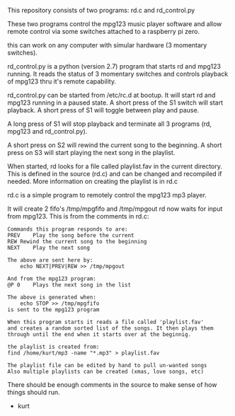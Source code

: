 This repository consists of two programs:
rd.c and rd_control.py

These two programs control the mpg123 music player software and allow 
remote control via some switches attached to a raspberry pi zero.

this can work on any computer with simular hardware (3 momentary switches).

rd_control.py is a python (version 2.7) program that starts rd and mpg123
running. It reads the status of 3 momentary switches and controls playback
of mpg123 thru it's remote capability. 

rd_control.py can be started from /etc/rc.d at bootup. It will start
rd and mpg123 running in a paused state. A short press of the S1 switch
will start playback. A short press of S1 will toggle between play and pause.

A long press of S1 will stop playback and terminate all 3 programs (rd,
mpg123 and rd_control.py).

A short press on S2 will rewind the current song to the beginning.
A short press on S3 will start playing the next song in the playlist.

When started, rd looks for a file called playlist.fav in the current directory.
This is defined in the source (rd.c) and can be changed and recompiled if
needed. More information on creating the playlist is in rd.c



rd.c is a simple program to remotely control the mpg123 mp3 player. 

It will create 2 fifo's /tmp/mpgfifo and /tmp/mpgout
rd now waits for input from mpg123. This is from the comments in rd.c:

	Commands this program responds to are:
	PREV	Play the song before the current
	REW	Rewind the current song to the beginning
	NEXT	Play the next song

	The above are sent here by:
		echo NEXT|PREV|REW >> /tmp/mpgout

	And from the mpg123 program:
	@P 0	Plays the next song in the list

	The above is generated when:
		echo STOP >> /tmp/mpgfifo
	is sent to the mpg123 program

	When this program starts it reads a file called 'playlist.fav'
	and creates a random sorted list of the songs. It then plays them
	through until the end when it starts over at the beginnig.

	the playlist is created from:
	find /home/kurt/mp3 -name "*.mp3" > playlist.fav

	The playlist file can be edited by hand to pull un-wanted songs
	Also multiple playlists can be created (xmas, love songs, etc)


There should be enough comments in the source to make sense of how things should run.

- kurt


